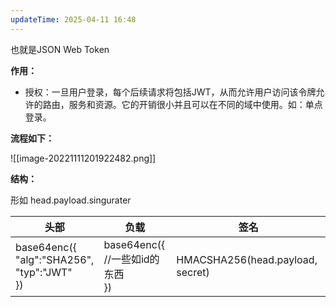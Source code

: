 ```yaml
---
updateTime: 2025-04-11 16:48
---
```

也就是JSON Web Token  

**作用：**
-  授权：一旦用户登录，每个后续请求将包括JWT，从而允许用户访问该令牌允许的路由，服务和资源。它的开销很小并且可以在不同的域中使用。如：单点登录。

**流程如下：**

![[image-20221111201922482.png]]  

**结构：**

形如 head.payload.singurater

| 头部                                                   | 负载                              | 签名                               |
| ---------------------------------------------------- | ------------------------------- | -------------------------------- |
| base64enc({<br>"alg":"SHA256", <br>"typ":"JWT"<br>}) | base64enc({<br>//一些如id的东西<br>}) | HMACSHA256(head.payload, secret) |

